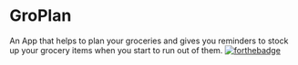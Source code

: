 # GroPlan
An App that helps to plan your groceries and gives you reminders to stock up your grocery items when you start to run out of them.
[![forthebadge](https://forthebadge.com/images/badges/made-with-flutter.svg)](https://flutter.dev/)
